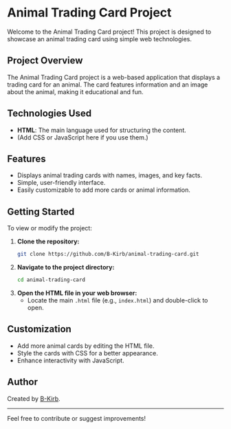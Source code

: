 # Animal Trading Card Project

Welcome to the Animal Trading Card project! This project is designed to showcase an animal trading card using simple web technologies.

## Project Overview

The Animal Trading Card project is a web-based application that displays a trading card for an animal. The card features information and an image about the animal, making it educational and fun.

## Technologies Used

- **HTML**: The main language used for structuring the content.
- (Add CSS or JavaScript here if you use them.)

## Features

- Displays animal trading cards with names, images, and key facts.
- Simple, user-friendly interface.
- Easily customizable to add more cards or animal information.

## Getting Started

To view or modify the project:

1. **Clone the repository:**
   ```sh
   git clone https://github.com/B-Kirb/animal-trading-card.git
   ```
2. **Navigate to the project directory:**
   ```sh
   cd animal-trading-card
   ```
3. **Open the HTML file in your web browser:**
   - Locate the main `.html` file (e.g., `index.html`) and double-click to open.

## Customization

- Add more animal cards by editing the HTML file.
- Style the cards with CSS for a better appearance.
- Enhance interactivity with JavaScript.

## Author

Created by [B-Kirb](https://github.com/B-Kirb).

---

Feel free to contribute or suggest improvements!